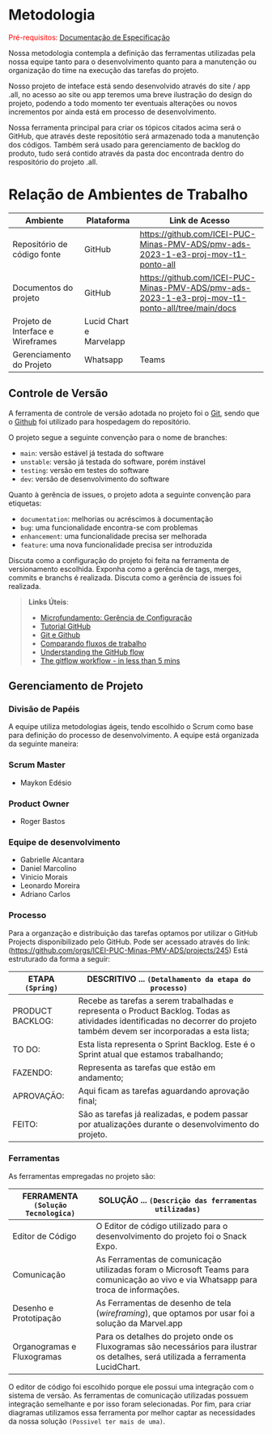 
# Metodologia

<span style="color:red">Pré-requisitos: <a href="2-Especificação do Projeto.md"> Documentação de Especificação</a></span>

Nossa metodologia contempla a definição das ferramentas utilizadas pela nossa equipe tanto para o desenvolvimento quanto para a manutenção ou organização do time na execução das tarefas do projeto.

Nosso projeto de inteface está sendo desenvolvido através do site / app .all, no acesso ao site ou app teremos uma breve ilustração do design do projeto, podendo a todo momento ter eventuais alterações ou novos incrementos por ainda está em processo de desenvolvimento.

Nossa ferramenta principal para criar os tópicos citados acima será o GitHub, que através deste repositótio será armazenado toda a manutenção dos códigos. Também será usado para gerenciamento de backlog do produto, tudo será contido através da pasta doc encontrada dentro do respositório do projeto .all.

# Relação de Ambientes de Trabalho

| Ambiente | Plataforma | Link de Acesso |
--------- | ---------- |  -------------  |
| Repositório de código fonte | GitHub | <https://github.com/ICEI-PUC-Minas-PMV-ADS/pmv-ads-2023-1-e3-proj-mov-t1-ponto-all>   |
| Documentos do projeto | GitHub | <https://github.com/ICEI-PUC-Minas-PMV-ADS/pmv-ads-2023-1-e3-proj-mov-t1-ponto-all/tree/main/docs> |
| Projeto de Interface e  Wireframes  | Lucid Chart e Marvelapp |    |    |
| Gerenciamento do Projeto | Whatsapp  | Teams  |

## Controle de Versão

A ferramenta de controle de versão adotada no projeto foi o
[Git](https://git-scm.com/), sendo que o [Github](https://github.com)
foi utilizado para hospedagem do repositório.

O projeto segue a seguinte convenção para o nome de branches:

- `main`: versão estável já testada do software
- `unstable`: versão já testada do software, porém instável
- `testing`: versão em testes do software
- `dev`: versão de desenvolvimento do software

Quanto à gerência de issues, o projeto adota a seguinte convenção para
etiquetas:

- `documentation`: melhorias ou acréscimos à documentação
- `bug`: uma funcionalidade encontra-se com problemas
- `enhancement`: uma funcionalidade precisa ser melhorada
- `feature`: uma nova funcionalidade precisa ser introduzida

Discuta como a configuração do projeto foi feita na ferramenta de versionamento escolhida. Exponha como a gerência de tags, merges, commits e branchs é realizada. Discuta como a gerência de issues foi realizada.

> **Links Úteis**:
>
> - [Microfundamento: Gerência de Configuração](https://pucminas.instructure.com/courses/87878/)
> - [Tutorial GitHub](https://guides.github.com/activities/hello-world/)
> - [Git e Github](https://www.youtube.com/playlist?list=PLHz_AreHm4dm7ZULPAmadvNhH6vk9oNZA)
> - [Comparando fluxos de trabalho](https://www.atlassian.com/br/git/tutorials/comparing-workflows)
> - [Understanding the GitHub flow](https://guides.github.com/introduction/flow/)
> - [The gitflow workflow - in less than 5 mins](https://www.youtube.com/watch?v=1SXpE08hvGs)

## Gerenciamento de Projeto

### Divisão de Papéis

A equipe utiliza metodologias ágeis, tendo escolhido o Scrum como base para definição do processo de desenvolvimento. A equipe está organizada da seguinte maneira:

### Scrum Master

- Maykon Edésio

### Product Owner

- Roger Bastos

### Equipe de desenvolvimento

- Gabrielle Alcantara
- Daniel Marcolino
- Vinicio Morais
- Leonardo Moreira
- Adriano Carlos

### Processo

Para a organzação e distribuição  das tarefas optamos por utilizar o GitHub Projects disponibilizado pelo GitHub. Pode ser acessado através do link:(<https://github.com/orgs/ICEI-PUC-Minas-PMV-ADS/projects/245>) Está estruturado da forma a seguir:

|ETAPA `(Spring)`| DESCRITIVO ... `(Detalhamento da etapa do processo)` |
|--------------------|----------|
| PRODUCT BACKLOG: | Recebe as tarefas a serem trabalhadas e representa o Product Backlog. Todas as atividades identificadas no decorrer do projeto também devem ser incorporadas a esta lista; |
| TO DO: | Esta lista representa o Sprint Backlog. Este é o Sprint atual que estamos trabalhando; |
| FAZENDO:| Representa as tarefas que estão em andamento; |
| APROVAÇÃO:| Aqui ficam as tarefas aguardando aprovação final; |
| FEITO:| São as tarefas já realizadas,  e podem passar por atualizações durante o desenvolvimento do projeto. |

### Ferramentas

As ferramentas empregadas no projeto são:

|FERRAMENTA `(Solução Tecnologica)`| SOLUÇÃO ... `(Descrição das ferramentas utilizadas)` |
|--------------------|-----------------------------------|
| Editor de Código | O Editor de código utilizado para o desenvolvimento do projeto foi o Snack Expo.|
| Comunicação | As Ferramentas de comunicação utilizadas foram o Microsoft Teams para comunicação ao vivo e via Whatsapp para troca de informações.|
|Desenho e Prototipação| As Ferramentas de desenho de tela (_wireframing_), que optamos por usar foi a solução da Marvel.app |
| Organogramas e Fluxogramas | Para os detalhes do projeto onde os Fluxogramas são necessários para ilustrar os detalhes, será utilizada a ferramenta LucidChart.|

O editor de código foi escolhido porque ele possui uma integração com o sistema de versão. As ferramentas de comunicação utilizadas possuem integração semelhante e por isso foram selecionadas. Por fim, para criar diagramas utilizamos essa ferramenta por melhor captar as necessidades da nossa solução `(Possivel ter mais de uma)`.
